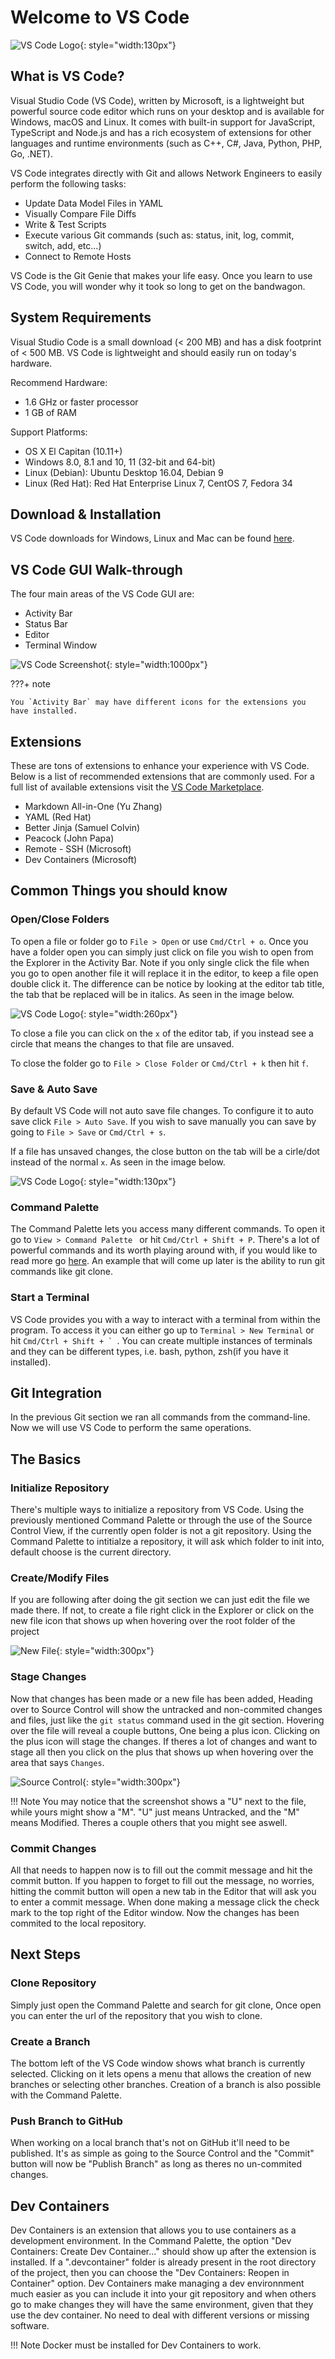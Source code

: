 # Welcome to VS Code

![VS Code Logo](assets/images/vscode_logo.png){: style="width:130px"}

## What is VS Code?

Visual Studio Code (VS Code), written by Microsoft, is a lightweight but powerful source code editor which runs on your desktop and is available for Windows, macOS and Linux. It comes with built-in support for JavaScript, TypeScript and Node.js and has a rich ecosystem of extensions for other languages and runtime environments (such as C++, C#, Java, Python, PHP, Go, .NET).

VS Code integrates directly with Git and allows Network Engineers to easily perform the following tasks:

- Update Data Model Files in YAML
- Visually Compare File Diffs
- Write & Test Scripts
- Execute various Git commands (such as: status, init, log, commit, switch, add, etc...)
- Connect to Remote Hosts

VS Code is the Git Genie that makes your life easy. Once you learn to use VS Code, you will wonder why it took so long to get on the bandwagon.

## System Requirements

Visual Studio Code is a small download (< 200 MB) and has a disk footprint of < 500 MB. VS Code is lightweight and should easily run on today's hardware.

Recommend Hardware:

- 1.6 GHz or faster processor
- 1 GB of RAM

Support Platforms:

- OS X El Capitan (10.11+)
- Windows 8.0, 8.1 and 10, 11 (32-bit and 64-bit)
- Linux (Debian): Ubuntu Desktop 16.04, Debian 9
- Linux (Red Hat): Red Hat Enterprise Linux 7, CentOS 7, Fedora 34

## Download & Installation

VS Code downloads for Windows, Linux and Mac can be found [here](https://code.visualstudio.com/download).

## VS Code GUI Walk-through

The four main areas of the VS Code GUI are:

- Activity Bar
- Status Bar
- Editor
- Terminal Window

![VS Code Screenshot](assets/images/vscode_screenshot.png){: style="width:1000px"}

???+ note

    You `Activity Bar` may have different icons for the extensions you have installed.

## Extensions

These are tons of extensions to enhance your experience with VS Code. Below is a list of recommended extensions that are commonly used. For a full list of available extensions visit the [VS Code Marketplace](https://marketplace.visualstudio.com/VSCode).

- Markdown All-in-One (Yu Zhang)
- YAML (Red Hat)
- Better Jinja (Samuel Colvin)
- Peacock (John Papa)
- Remote - SSH (Microsoft)
- Dev Containers (Microsoft)

## Common Things you should know

### Open/Close Folders

To open a file or folder go to ```File > Open``` or use ```Cmd/Ctrl + o```. Once you have a folder open you can simply just click on file you wish to open from the Explorer in the Activity Bar. Note if you only single click the file when you go to open another file it will replace it in the editor, to keep a file open double click it. The difference can be notice by looking at the editor tab title, the tab that be replaced will be in italics. As seen in the image below.

![VS Code Logo](assets/images/vscode_Editor_Open_Italics.png){: style="width:260px"}

To close a file you can click on the ```x``` of the editor tab, if you instead see a circle that means the changes to that file are unsaved.

To close the folder go to ```File > Close Folder``` or ```Cmd/Ctrl + k``` then hit ```f```.

### Save & Auto Save

By default VS Code will not auto save file changes. To configure it to auto save click ```File > Auto Save```. If you wish to save manually you can save by going to ```File > Save``` or ```Cmd/Ctrl + s```.

If a file has unsaved changes, the close button on the tab will be a cirle/dot instead of the normal ```x```. As seen in the image below.

![VS Code Logo](assets/images/vscode_Unsaved_Changes.png){: style="width:130px"}

### Command Palette

The Command Palette lets you access many different commands. To open it go to ```View > Command Palette ``` or hit ```Cmd/Ctrl + Shift + P```. There's a lot of powerful commands and its worth playing around with, if you would like to read more go [here](https://code.visualstudio.com/docs/getstarted/userinterface#_command-palette). An example that will come up later is the ability to run git commands like git clone.

### Start a Terminal

VS Code provides you with a way to interact with a terminal from within the program. To access it you can either go up to ```Terminal > New Terminal``` or hit ```Cmd/Ctrl + Shift + ` ```. You can create multiple instances of terminals and they can be different types, i.e. bash, python, zsh(if you have it installed).

## Git Integration

In the previous Git section we ran all commands from the command-line. Now we will use VS Code to perform the same operations.

## The Basics

### Initialize Repository

There's multiple ways to initialize a repository from VS Code. Using the previously mentioned Command Palette or through the use of the Source Control View, if the currently open folder is not a git repository. Using the Command Palette to intitialze a repository, it will ask which folder to init into, default choose is the current directory.

### Create/Modify Files

If you are following after doing the git section we can just edit the file we made there. If not, to create a file right click in the Explorer or click on the new file icon that shows up when hovering over the root folder of the project

![New File](assets/images/vscode_new_file.png){: style="width:300px"}

### Stage Changes

Now that changes has been made or a new file has been added, Heading over to Source Control will show the untracked and non-commited changes and files, just like the ```git status``` command used in the git section. Hovering over the file will reveal a couple buttons, One being a plus icon. Clicking on the plus icon will stage the changes. If theres a lot of changes and want to stage all then you click on the plus that shows up when hovering over the area that says ```Changes```.

![Source Control](assets/images/vscode_source_control.png){: style="width:300px"}

!!! Note
    You may notice that the screenshot shows a "U" next to the file, while yours might show a "M". "U" just means Untracked, and the "M" means Modified. Theres a couple others that you might see aswell.

### Commit Changes

All that needs to happen now is to fill out the commit message and hit the commit button. If you happen to forget to fill out the message, no worries, hitting the commit button will open a new tab in the Editor that will ask you to enter a commit message. When done making a message click the check mark to the top right of the Editor window. Now the changes has been commited to the local repository.

## Next Steps

### Clone Repository

Simply just open the Command Palette and search for git clone, Once open you can enter the url of the repository that you wish to clone.

### Create a Branch

The bottom left of the VS Code window shows what branch is currently selected. Clicking on it lets opens a menu that allows the creation of new branches or selecting other branches. Creation of a branch is also possible with the Command Palette.

### Push Branch to GitHub

When working on a local branch that's not on GitHub it'll need to be published. It's as simple as going to the Source Control and the "Commit" button will now be "Publish Branch" as long as theres no un-commited changes.

## Dev Containers

Dev Containers is an extension that allows you to use containers as a development environment. In the Command Palette, the option "Dev Containers: Create Dev Container..." should show up after the extension is installed. If a ".devcontainer" folder is already present in the root directory of the project, then you can choose the "Dev Containers: Reopen in Container" option. Dev Containers make managing a dev environnment much easier as you can include it into your git repository and when others go to make changes they will have the same environment, given that they use the dev container. No need to deal with different versions or missing software.

!!! Note
    Docker must be installed for Dev Containers to work.
